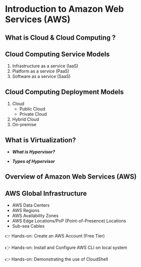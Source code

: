 # Introduction to Amazon Web Services (AWS)

## What is Cloud & Cloud Computing ?

## Cloud Computing Service Models
   1. Infrastructure as a service (IaaS)
   2. Platform as a service (PaaS)
   3. Software as a service (SaaS)

## Cloud Computing Deployment Models
   1. Cloud
      - Public Cloud
      - Private Cloud
   2. Hybrid Cloud
   3. On-premise   

## What is Virtualization? 

   - <b>*What is Hypervisor?*</b>
   
   - <b>*Types of Hypervisor*</b>

## Overview of Amazon Web Services (AWS)

## AWS Global Infrastructure
   - AWS Data Centers
   - AWS Regions
   - AWS Availability Zones
   - AWS Edge Locations/PoP (Point-of-Presence) Locations
   - Sub-sea Cables

👉 Hands-on: Create an AWS Account (Free Tier)

👉 Hands-on: Install and Configure AWS CLI on local system

👉 Hands-on: Demonstrating the use of CloudShell



